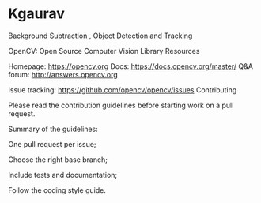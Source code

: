 # Kgaurav
Background Subtraction , Object Detection and Tracking

OpenCV: Open Source Computer Vision Library
Resources

Homepage: https://opencv.org
Docs: https://docs.opencv.org/master/
Q&A forum: http://answers.opencv.org

Issue tracking: https://github.com/opencv/opencv/issues
Contributing

Please read the contribution guidelines before starting work on a pull request.

Summary of the guidelines:

One pull request per issue;

Choose the right base branch;

Include tests and documentation;

Follow the coding style guide.
